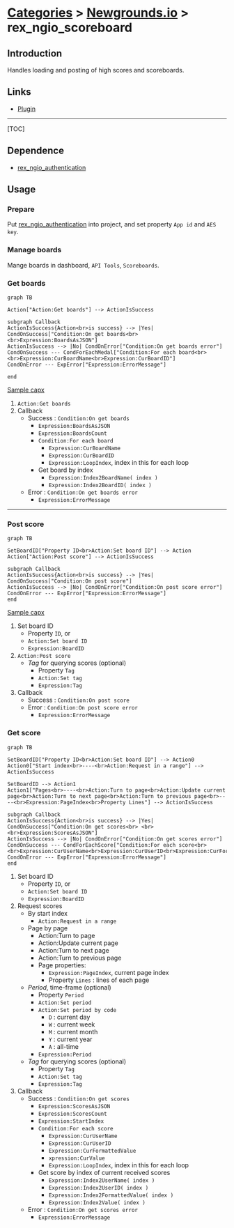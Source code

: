 # [Categories](categories.index.html) > [Newgrounds.io](ngio.index.html) > rex_ngio_scoreboard

## Introduction

Handles loading and posting of high scores and scoreboards.

## Links

- [Plugin](https://rexrainbow.github.io/C3RexDoc/repo/rex_ngio_scoreboard.c3addon)


----

[TOC]

## Dependence

- [rex_ngio_authentication](rex_ngio_authentication.html)

## Usage

### Prepare

Put [rex_ngio_authentication](http://c2rexplugins.weebly.com/rex_ngio_gateway.html) into project, and set property `App id` and `AES key`.

### Manage boards

Mange boards in dashboard, `API Tools`, `Scoreboards`.

### Get boards

```mermaid
graph TB

Action["Action:Get boards"] --> ActionIsSuccess

subgraph Callback
ActionIsSuccess{Action<br>is success} --> |Yes| CondOnSuccess["Condition:On get boards<br> <br>Expression:BoardsAsJSON"]
ActionIsSuccess --> |No| CondOnError["Condition:On get boards error"]
CondOnSuccess --- CondForEachMedal["Condition:For each board<br> <br>Expression:CurBoardName<br>Expression:CurBoardID"]
CondOnError --- ExpError["Expression:ErrorMessage"]

end
```

[Sample capx](https://1drv.ms/u/s!Am5HlOzVf0kHmAacNkGOx2R3Pd7T)

1. `Action:Get boards`
2. Callback
   - Success : `Condition:On get boards`
     - `Expression:BoardsAsJSON`
     - `Expression:BoardsCount`
     - `Condition:For each board`
       - `Expression:CurBoardName`
       - `Expression:CurBoardID`
       - `Expression:LoopIndex`, index in this for each loop
     - Get board by index
       - `Expression:Index2BoardName( index )`
       - `Expression:Index2BoardID( index )`
   - Error : `Condition:On get boards error`
     - `Expression:ErrorMessage`

----

### Post score

```mermaid
graph TB

SetBoardID["Property ID<br>Action:Set board ID"] --> Action
Action["Action:Post score"] --> ActionIsSuccess

subgraph Callback
ActionIsSuccess{Action<br>is success} --> |Yes| CondOnSuccess["Condition:On post score"]
ActionIsSuccess --> |No| CondOnError["Condition:On post score error"]
CondOnError --- ExpError["Expression:ErrorMessage"]
end
```

[Sample capx](https://1drv.ms/u/s!Am5HlOzVf0kHmAUshHizx84Obpyw)

1. Set board ID
   - Property `ID`, or
   - `Action:Set board ID`
   - `Expression:BoardID`
2. `Action:Post score`
   - *Tag* for querying scores (optional)
     - Property `Tag`
     - `Action:Set tag`
     - `Expression:Tag`
3. Callback
   - Success : `Condition:On post score`
   - Error : `Condition:On post score error`
     - `Expression:ErrorMessage`

### Get score

```mermaid
graph TB

SetBoardID["Property ID<br>Action:Set board ID"] --> Action0
Action0["Start index<br>----<br>Action:Request in a range"] --> ActionIsSuccess

SetBoardID --> Action1
Action1["Pages<br>----<br>Action:Turn to page<br>Action:Update current page<br>Action:Turn to next page<br>Action:Turn to previous page<br>----<br>Expression:PageIndex<br>Property Lines"] --> ActionIsSuccess

subgraph Callback
ActionIsSuccess{Action<br>is success} --> |Yes| CondOnSuccess["Condition:On get scores<br> <br> <br>Expression:ScoresAsJSON"]
ActionIsSuccess --> |No| CondOnError["Condition:On get scores error"]
CondOnSuccess --- CondForEachScore["Condition:For each score<br> <br>Expression:CurUserName<br>Expression:CurUserID<br>Expression:CurFormattedValue<br>Expression:CurValue"]
CondOnError --- ExpError["Expression:ErrorMessage"]
end
```

1. Set board ID
   - Property `ID`, or
   - `Action:Set board ID`
   - `Expression:BoardID`
2. Request scores
   - By start index
     - `Action:Request in a range`
   - Page by page
     - Action:Turn to page
     - Action:Update current page
     - Action:Turn to next page
     - Action:Turn to previous page
     - Page properties:
       - `Expression:PageIndex`, current page index
       - Property `Lines` : lines of each page
   - *Period*, time-frame (optional)
     - Property `Period`
     - `Action:Set period`
     - `Action:Set period by code`
       - `D` : current day
       - `W` : current week
       - `M` : current month
       - `Y` : current year
       - `A` : all-time
     - `Expression:Period`
   - *Tag* for querying scores (optional)
     - Property `Tag`
     - `Action:Set tag`
     - `Expression:Tag`
3. Callback
   - Success : `Condition:On get scores`
     - `Expression:ScoresAsJSON`
     - `Expression:ScoresCount`
     - `Expression:StartIndex`
     - `Condition:For each score`
       - `Expression:CurUserName`
       - `Expression:CurUserID`
       - `Expression:CurFormattedValue`
       - `xpression:CurValue`
       - `Expression:LoopIndex`, index in this for each loop
     - Get score by index of current received scores
       - `Expression:Index2UserName( index )`
       - `Expression:Index2UserID( index )`
       - `Expression:Index2FormattedValue( index )`
       - `Expression:Index2Value( index )`
   - Error : `Condition:On get scores error`
     - `Expression:ErrorMessage`